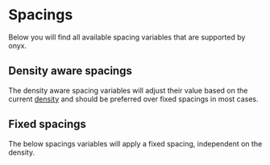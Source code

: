 # Spacings

Below you will find all available spacing variables that are supported by onyx.

<script lang="ts" setup>
import OnyxSpacingVariables from "../.vitepress/components/OnyxSpacingVariables.vue";
import DensitySelection from "../.vitepress/components/DensitySelection.vue";
import type { Density } from "~components/../composables/density";
import { ref } from "vue";

const selectedDensity = ref<Density>("default");

const densities = [
  "onyx-density-3xs",
  "onyx-density-2xs",
  "onyx-density-xs",
  "onyx-density-sm",
  "onyx-density-md",
  "onyx-density-lg",
  "onyx-density-xl",
  "onyx-density-2xl",
  "onyx-density-3xl",
  "onyx-density-4xl",
];

const spacings = [
  "onyx-spacing-5xs",
  "onyx-spacing-4xs",
  "onyx-spacing-3xs",
  "onyx-spacing-2xs",
  "onyx-spacing-xs",
  "onyx-spacing-sm",
  "onyx-spacing-md",
  "onyx-spacing-lg",
  "onyx-spacing-xl",
  "onyx-spacing-2xl",
  "onyx-spacing-3xl",
  "onyx-spacing-4xl",
];
</script>

## Density aware spacings

The density aware spacing variables will adjust their value based on the current [density](/basics/density) and should be preferred over fixed spacings in most cases.

<DensitySelection v-model="selectedDensity" style="margin-bottom: var(--onyx-spacing-lg)" />

<!-- the key is needed to update the displayed CSS variable value when the density changes -->
<div :class="`onyx-density-${selectedDensity}`" :key="selectedDensity">
  <OnyxSpacingVariables :variables="densities" />
</div>

## Fixed spacings

The below spacings variables will apply a fixed spacing, independent on the density.

<OnyxSpacingVariables :variables="spacings" />
